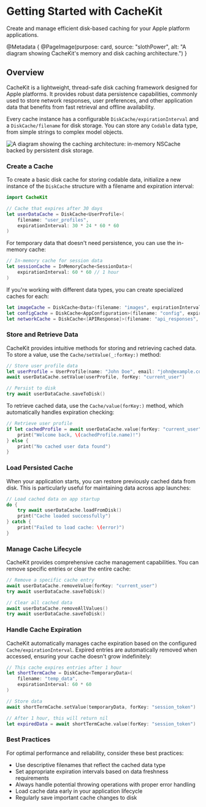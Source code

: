 # Getting Started with CacheKit

Create and manage efficient disk-based caching for your Apple platform applications.

@Metadata {
    @PageImage(purpose: card, source: "slothPower", alt: "A diagram showing CacheKit's memory and disk caching architecture.")
}

## Overview

CacheKit is a lightweight, thread-safe disk caching framework designed for Apple platforms. It provides robust data persistence capabilities, commonly used to store network responses, user preferences, and other application data that benefits from fast retrieval and offline availability.

Every cache instance has a configurable ``DiskCache/expirationInterval`` and a ``DiskCache/filename`` for disk storage. You can store any `Codable` data type, from simple strings to complex model objects.

![A diagram showing the caching architecture: in-memory NSCache backed by persistent disk storage.](slothPower.png)

### Create a Cache

To create a basic disk cache for storing codable data, initialize a new instance of the ``DiskCache`` structure with a filename and expiration interval:

```swift
import CacheKit

// Cache that expires after 30 days
let userDataCache = DiskCache<UserProfile>(
    filename: "user_profiles", 
    expirationInterval: 30 * 24 * 60 * 60
)
```

For temporary data that doesn't need persistence, you can use the in-memory cache:

```swift
// In-memory cache for session data
let sessionCache = InMemoryCache<SessionData>(
    expirationInterval: 60 * 60 // 1 hour
)
```

If you're working with different data types, you can create specialized caches for each:

```swift
let imageCache = DiskCache<Data>(filename: "images", expirationInterval: 7 * 24 * 60 * 60)
let configCache = DiskCache<AppConfiguration>(filename: "config", expirationInterval: 24 * 60 * 60)
let networkCache = DiskCache<[APIResponse]>(filename: "api_responses", expirationInterval: 30 * 60)
```

### Store and Retrieve Data

CacheKit provides intuitive methods for storing and retrieving cached data. To store a value, use the ``Cache/setValue(_:forKey:)`` method:

```swift
// Store user profile data
let userProfile = UserProfile(name: "John Doe", email: "john@example.com")
await userDataCache.setValue(userProfile, forKey: "current_user")

// Persist to disk
try await userDataCache.saveToDisk()
```

To retrieve cached data, use the ``Cache/value(forKey:)`` method, which automatically handles expiration checking:

```swift
// Retrieve user profile
if let cachedProfile = await userDataCache.value(forKey: "current_user") {
    print("Welcome back, \(cachedProfile.name)!")
} else {
    print("No cached user data found")
}
```

### Load Persisted Cache

When your application starts, you can restore previously cached data from disk. This is particularly useful for maintaining data across app launches:

```swift
// Load cached data on app startup
do {
    try await userDataCache.loadFromDisk()
    print("Cache loaded successfully")
} catch {
    print("Failed to load cache: \(error)")
}
```

### Manage Cache Lifecycle

CacheKit provides comprehensive cache management capabilities. You can remove specific entries or clear the entire cache:

```swift
// Remove a specific cache entry
await userDataCache.removeValue(forKey: "current_user")
try await userDataCache.saveToDisk()

// Clear all cached data
await userDataCache.removeAllValues()
try await userDataCache.saveToDisk()
```

### Handle Cache Expiration

CacheKit automatically manages cache expiration based on the configured ``Cache/expirationInterval``. Expired entries are automatically removed when accessed, ensuring your cache doesn't grow indefinitely:

```swift
// This cache expires entries after 1 hour
let shortTermCache = DiskCache<TemporaryData>(
    filename: "temp_data",
    expirationInterval: 60 * 60
)

// Store data
await shortTermCache.setValue(temporaryData, forKey: "session_token")

// After 1 hour, this will return nil
let expiredData = await shortTermCache.value(forKey: "session_token")
```

### Best Practices

For optimal performance and reliability, consider these best practices:

- Use descriptive filenames that reflect the cached data type
- Set appropriate expiration intervals based on data freshness requirements  
- Always handle potential throwing operations with proper error handling
- Load cache data early in your application lifecycle
- Regularly save important cache changes to disk